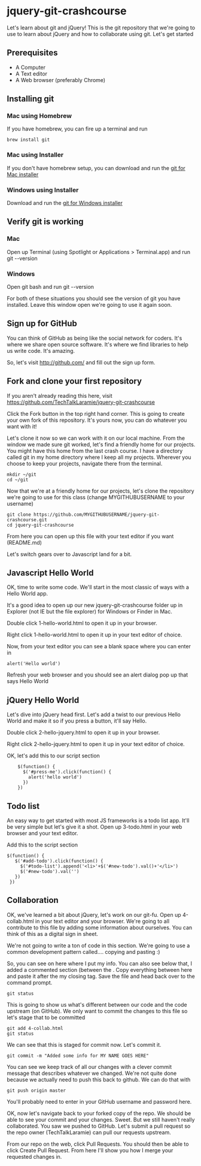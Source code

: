 # jquery-git-crashcourse

Let's learn about git and jQuery! This is the git repository that we're going to 
use to learn about jQuery and how to collaborate using git. Let's get started

## Prerequisites
- A Computer
- A Text editor 
- A Web browser (preferably Chrome)
  
## Installing git
### Mac using Homebrew
If you have homebrew, you can fire up a terminal and run

```
brew install git
```

### Mac using Installer
If you don't have homebrew setup, you can download and run the 
[git for Mac installer](https://git-scm.com/download/mac)

### Windows using Installer
Download and run the [git for Windows installer](https://git-scm.com/download/win)

## Verify git is working
### Mac 
Open up Terminal (using Spotlight or Applications > Terminal.app) and run git --version

### Windows
Open git bash and run git --version

For both of these situations you should see the version of git you have installed.
Leave this window open we're going to use it again soon.

## Sign up for GitHub

You can think of GitHub as being like the social network for coders. It's where we share
open source software. It's where we find libraries to help us write code. It's amazing.

So, let's visit http://github.com/ and fill out the sign up form.

## Fork and clone your first repository

If you aren't already reading this here, visit 
https://github.com/TechTalkLaramie/jquery-git-crashcourse

Click the Fork button in the top right hand corner. This is going to create your own fork
of this repository. It's yours now, you can do whatever you want with it!

Let's clone it now so we can work with it on our local machine. From the window we made
sure git worked, let's find a friendly home for our projects. You might have this home from
the last crash course. I have a directory called git in my home directory where I keep all my
projects. Wherever you choose to keep your projects, navigate there from the terminal.

```
mkdir ~/git
cd ~/git
```

Now that we're at a friendly home for our projects, let's clone the repository we're going
to use for this class (change MYGITHUBUSERNAME to your username)

```
git clone https://github.com/MYGITHUBUSERNAME/jquery-git-crashcourse.git
cd jquery-git-crashcourse
```

From here you can open up this file with your text editor if you want (README.md)

Let's switch gears over to Javascript land for a bit.

## Javascript Hello World

OK, time to write some code. We'll start in the most classic of ways with a Hello World app.

It's a good idea to open up our new jquery-git-crashcourse folder up in Explorer (not IE 
but the file explorer) for Windows or Finder in Mac.

Double click 1-hello-world.html to open it up in your browser.

Right click 1-hello-world.html to open it up in your text editor of choice.

Now, from your text editor you can see a blank space where you can enter in

```
alert('Hello world')
```

Refresh your web browser and you should see an alert dialog pop up that says Hello World

## jQuery Hello World

Let's dive into jQuery head first. Let's add a twist to our previous Hello World and make 
it so if you press a button, it'll say Hello.

Double click 2-hello-jquery.html to open it up in your browser.

Right click 2-hello-jquery.html to open it up in your text editor of choice.

OK, let's add this to our script section

```
    $(function() {
      $('#press-me').click(function() {
        alert('hello world')
      })
    })
```

## Todo list

An easy way to get started with most JS frameworks is a todo list app. It'll be very simple
but let's give it a shot.  Open up 3-todo.html in your web browser and your text editor.

Add this to the script section

```
$(function() {
   $('#add-todo').click(function() {
     $('#todo-list').append('<li>'+$('#new-todo').val()+'</li>')
     $('#new-todo').val('')
   })
 })
```

## Collaboration

OK, we've learned a bit about jQuery, let's work on our git-fu. Open up 4-collab.html in
your text editor and your browser. We're going to all contribute to this file by adding 
some information about ourselves. You can think of this as a digital sign in sheet.

We're not going to write a ton of code in this section. We're going to use a common
development pattern called.... copying and pasting :)

So, you can see on here where I put my info. You can also see below that, I added
a commented section (between the <!-- and the -->. Copy everything between here and 
paste it after the my closing </li> tag. Save the file and head back over to the command
prompt.

```
git status
```

This is going to show us what's different between our code and the code upstream (on 
GitHub). We only want to commit the changes to this file so let's stage that to 
be committed

```
git add 4-collab.html
git status
```

We can see that this is staged for commit now. Let's commit it.

```
git commit -m "Added some info for MY NAME GOES HERE"
```

You can see we keep track of all our changes with a clever commit message that
describes whatever we changed. We're not quite done because we actually need to
push this back to github. We can do that with

```
git push origin master
```

You'll probably need to enter in your GitHub username and password here.

OK, now let's navigate back to your forked copy of the repo. We should be able
to see your commit and your changes. Sweet. But we still haven't really
collaborated. You saw we pushed to GitHub. Let's submit a pull request so the
repo owner (TechTalkLaramie) can pull our requests upstream.

From our repo on the web, click Pull Requests. You should then be able to click
Create Pull Request. From here I'll show you how I merge your requested changes
in.






